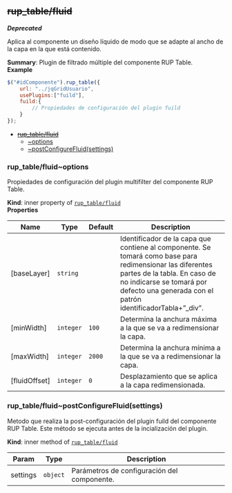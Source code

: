 <a name="module_rup_table/fluid"></a>

## ~~rup_table/fluid~~
***Deprecated***

Aplica al componente un diseño líquido de modo que se adapte al ancho de la capa en la que está contenido.

**Summary**: Plugin de filtrado múltiple del componente RUP Table.  
**Example**  
```js
$("#idComponente").rup_table({	url: "../jqGridUsuario",	usePlugins:["fuild"],	fuild:{		// Propiedades de configuración del plugin fuild	}});
```

* ~~[rup_table/fluid](#module_rup_table/fluid)~~
    * [~options](#module_rup_table/fluid..options)
    * [~postConfigureFluid(settings)](#module_rup_table/fluid..postConfigureFluid)

<a name="module_rup_table/fluid..options"></a>

### rup_table/fluid~options
Propiedades de configuración del plugin multifilter del componente RUP Table.

**Kind**: inner property of [<code>rup_table/fluid</code>](#module_rup_table/fluid)  
**Properties**

| Name | Type | Default | Description |
| --- | --- | --- | --- |
| [baseLayer] | <code>string</code> |  | Identificador de la capa que contiene al componente. Se tomará como base para redimensionar las diferentes partes de la tabla. En caso de no indicarse se tomará por defecto una generada con el patrón identificadorTabla+”_div”. |
| [minWidth] | <code>integer</code> | <code>100</code> | Determina la anchura máxima a la que se va a redimensionar la capa. |
| [maxWidth] | <code>integer</code> | <code>2000</code> | Determina la anchura mínima a la que se va a redimensionar la capa. |
| [fluidOffset] | <code>integer</code> | <code>0</code> | Desplazamiento que se aplica a la capa redimensionada. |

<a name="module_rup_table/fluid..postConfigureFluid"></a>

### rup_table/fluid~postConfigureFluid(settings)
Metodo que realiza la post-configuración del plugin fuild del componente RUP Table.Este método se ejecuta antes de la incialización del plugin.

**Kind**: inner method of [<code>rup_table/fluid</code>](#module_rup_table/fluid)  

| Param | Type | Description |
| --- | --- | --- |
| settings | <code>object</code> | Parámetros de configuración del componente. |

